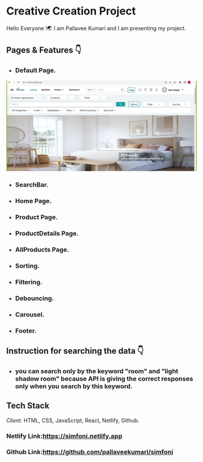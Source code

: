 # Creative Creation Project 

Hello Everyone !🌏 I am Pallavee Kumari and I am presenting my project.

## Pages & Features 👇

 - ### Default Page.

![App Screenshot](https://github.com/pallaveekumari/simfoni/blob/master/src/screenshots/Navbar.png?raw=true?raw=true)

   
 - ### SearchBar.
 - ### Home Page.
 - ### Product Page.
 - ### ProductDetails Page.
 - ### AllProducts Page.
 - ### Sorting.
 - ### Filtering.
 - ### Debouncing.
 - ### Carousel.
 - ### Footer.

## Instruction for searching the data 👇

 - ### you can search only by the keyword "room" and "light shadow room" because API is giving the correct responses only when you search by this keyword. 

 ## Tech Stack

*Client:* HTML, CSS, JavaScript, React, Netlify, Github.

### Netlify Link:https://simfoni.netlify.app

### Github Link:https://github.com/pallaveekumari/simfoni
